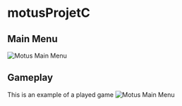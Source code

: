 # motusProjetC

## Main Menu
![Motus Main Menu](https://lh3.googleusercontent.com/I4h0PiQWBAcCDueWiwV38UIDwCthGuvquLVFNyXCG_supI_Hb2W3n2DXcFoV3LocSNs=w2400)

## Gameplay
This is an example of a played game
![Motus Main Menu](https://lh4.googleusercontent.com/Vdw4EcMHQo46n4hdESVnxFxRsle0AnKpytY2WRdyZXrMNQ0kcW36kmEWE3EhhkkBnKU=w2400)